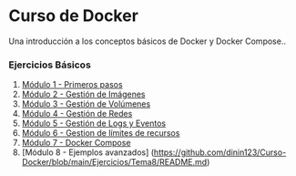 # Curso de Docker

Una introducción a los conceptos básicos de Docker y Docker Compose..


### Ejercicios Básicos

1. [Módulo 1 - Primeros pasos](https://github.com/dinin123/Curso-Docker/blob/main/Ejercicios/Tema1/README.md)
2. [Módulo 2 - Gestión de Imágenes](https://github.com/dinin123/Curso-Docker/blob/main/Ejercicios/Tema2/README.md)
3. [Módulo 3 - Gestión de Volúmenes](https://github.com/dinin123/Curso-Docker/blob/main/Ejercicios/Tema3/README.md)
4. [Módulo 4 - Gestión de Redes](https://github.com/dinin123/Curso-Docker/blob/main/Ejercicios/Tema4/README.md)
5. [Módulo 5 - Gestión de Logs y Eventos](https://github.com/dinin123/Curso-Docker/blob/main/Ejercicios/Tema5/README.md)
6. [Módulo 6 - Gestion de límites de recursos](https://github.com/dinin123/Curso-Docker/blob/main/Ejercicios/Tema6/README.md)
7. [Módulo 7 - Docker Compose](https://github.com/dinin123/Curso-Docker/blob/main/Ejercicios/Tema7/README.md)
8. [Módulo 8 - Ejemplos avanzados] (https://github.com/dinin123/Curso-Docker/blob/main/Ejercicios/Tema8/README.md)
